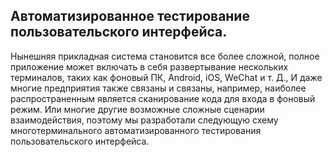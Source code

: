 
## Автоматизированное тестирование пользовательского интерфейса.
Нынешняя прикладная система становится все более сложной, полное приложение может включать в себя развертывание нескольких терминалов, таких как фоновый ПК, Android, iOS, WeChat и т. Д., И даже многие предприятия также связаны и связаны, например, наиболее распространенным является сканирование кода для входа в фоновый режим.
Или многие другие возможные сложные сценарии взаимодействия, поэтому мы разработали следующую схему многотерминального автоматизированного тестирования пользовательского интерфейса.

